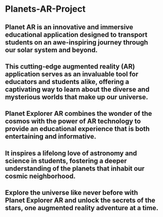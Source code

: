 # Planets-AR-Project
## Planet AR is an innovative and immersive educational application designed to transport students on an awe-inspiring journey through our solar system and beyond.
## This cutting-edge augmented reality (AR) application serves as an invaluable tool for educators and students alike, offering a captivating way to learn about the diverse and mysterious worlds that make up our universe.
## Planet Explorer AR combines the wonder of the cosmos with the power of AR technology to provide an educational experience that is both entertaining and informative.
## It inspires a lifelong love of astronomy and science in students, fostering a deeper understanding of the planets that inhabit our cosmic neighborhood.
## Explore the universe like never before with Planet Explorer AR and unlock the secrets of the stars, one augmented reality adventure at a time.
